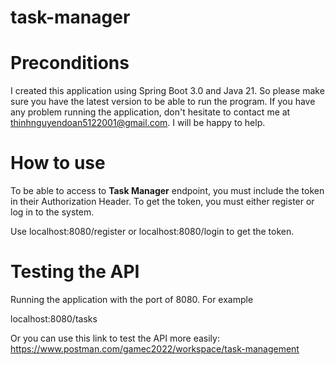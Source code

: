 # task-manager


# Preconditions
I created this application using Spring Boot 3.0 and Java 21. So please make sure you have the latest version to be able to run the program.
If you have any problem running the application, don't hesitate to contact me at thinhnguyendoan5122001@gmail.com. I will be happy to help.

# How to use
To be able to access to __Task Manager__ endpoint, you must include the token in their Authorization Header.
To get the token, you must either register or log in to the system. 

Use localhost:8080/register or localhost:8080/login to get the token.

# Testing the API
Running the application with the port of 8080. For example

localhost:8080/tasks

Or you can use this link to test the API more easily:
https://www.postman.com/gamec2022/workspace/task-management 
